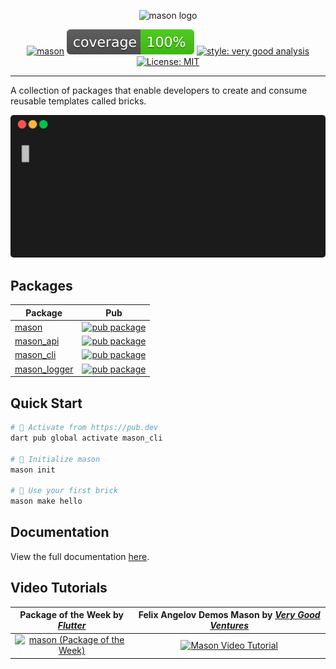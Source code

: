 <p align="center">
<img src="https://raw.githubusercontent.com/felangel/mason/master/assets/mason_full.png" height="125" alt="mason logo" />
</p>

<p align="center">
<a href="https://github.com/felangel/mason/actions"><img src="https://github.com/felangel/mason/workflows/mason/badge.svg" alt="mason"></a>
<a href="https://github.com/felangel/mason/actions"><img src="https://raw.githubusercontent.com/felangel/mason/master/packages/mason/coverage_badge.svg" alt="coverage"></a>
<a href="https://pub.dev/packages/very_good_analysis"><img src="https://img.shields.io/badge/style-very_good_analysis-B22C89.svg" alt="style: very good analysis"></a>
<a href="https://opensource.org/licenses/MIT"><img src="https://img.shields.io/badge/license-MIT-purple.svg" alt="License: MIT"></a>
</p>

---

A collection of packages that enable developers to create and consume reusable templates called bricks.

![Mason Demo][mason_demo]

## Packages

| Package                                                                             | Pub                                                                                                    |
| ----------------------------------------------------------------------------------- | ------------------------------------------------------------------------------------------------------ |
| [mason](https://github.com/felangel/mason/tree/master/packages/mason)               | [![pub package](https://img.shields.io/pub/v/mason.svg)](https://pub.dev/packages/mason)               |
| [mason_api](https://github.com/felangel/mason/tree/master/packages/mason_api)       | [![pub package](https://img.shields.io/pub/v/mason_api.svg)](https://pub.dev/packages/mason_api)       |
| [mason_cli](https://github.com/felangel/mason/tree/master/packages/mason_cli)       | [![pub package](https://img.shields.io/pub/v/mason_cli.svg)](https://pub.dev/packages/mason_cli)       |
| [mason_logger](https://github.com/felangel/mason/tree/master/packages/mason_logger) | [![pub package](https://img.shields.io/pub/v/mason_logger.svg)](https://pub.dev/packages/mason_logger) |

## Quick Start

```sh
# 🎯 Activate from https://pub.dev
dart pub global activate mason_cli

# 🚀 Initialize mason
mason init

# 🧱 Use your first brick
mason make hello
```

## Documentation

View the full documentation [here](https://github.com/felangel/mason/tree/master/packages/mason_cli).

## Video Tutorials

|                        **Package of the Week** by [_Flutter_](https://www.youtube.com/c/flutterdev)                         |  **Felix Angelov Demos Mason** by [_Very Good Ventures_](https://www.youtube.com/channel/UCMEL3IZanJyEmU9ycwnAGNA)   |
| :-------------------------------------------------------------------------------------------------------------------------: | :------------------------------------------------------------------------------------------------------------------: |
| [![mason (Package of the Week)](https://img.youtube.com/vi/qjA0JFiPMnQ/0.jpg)](https://www.youtube.com/watch?v=qjA0JFiPMnQ) | [![Mason Video Tutorial](https://img.youtube.com/vi/G4PTjA6tpTU/0.jpg)](https://www.youtube.com/watch?v=G4PTjA6tpTU) |

[mason_demo]: https://raw.githubusercontent.com/felangel/mason/master/assets/mason_demo.gif
